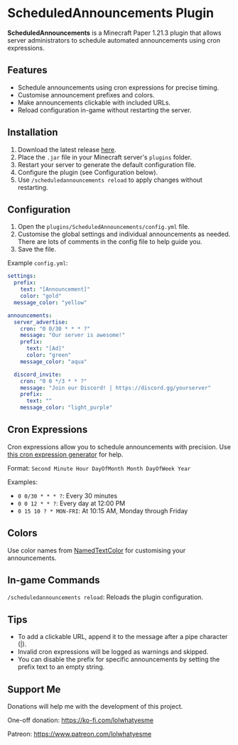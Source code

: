 # ScheduledAnnouncements Plugin

**ScheduledAnnouncements** is a Minecraft Paper 1.21.3 plugin that allows server administrators to schedule automated announcements using cron expressions.

## Features
- Schedule announcements using cron expressions for precise timing.
- Customise announcement prefixes and colors.
- Make announcements clickable with included URLs.
- Reload configuration in-game without restarting the server.

## Installation
1. Download the latest release [here](https://github.com/Jelly-Pudding/scheduled-Announcements/releases/latest).
2. Place the `.jar` file in your Minecraft server's `plugins` folder.
3. Restart your server to generate the default configuration file.
4. Configure the plugin (see Configuration below).
5. Use `/scheduledannouncements reload` to apply changes without restarting.

## Configuration
1. Open the `plugins/ScheduledAnnouncements/config.yml` file.
2. Customise the global settings and individual announcements as needed. There are lots of comments in the config file to help guide you.
3. Save the file.

Example `config.yml`:
```yaml
settings:
  prefix:
    text: "[Announcement]"
    color: "gold"
  message_color: "yellow"

announcements:
  server_advertise:
    cron: "0 0/30 * * * ?"
    message: "Our server is awesome!"
    prefix:
      text: "[Ad]"
      color: "green"
    message_color: "aqua"

  discord_invite:
    cron: "0 0 */3 * * ?"
    message: "Join our Discord! | https://discord.gg/yourserver"
    prefix:
      text: ""
    message_color: "light_purple"
```

## Cron Expressions
Cron expressions allow you to schedule announcements with precision. Use [this cron expression generator](https://www.freeformatter.com/cron-expression-generator-quartz.html) for help.

Format: `Second Minute Hour DayOfMonth Month DayOfWeek Year`

Examples:
- `0 0/30 * * * ?`: Every 30 minutes
- `0 0 12 * * ?`: Every day at 12:00 PM
- `0 15 10 ? * MON-FRI`: At 10:15 AM, Monday through Friday

## Colors
Use color names from [NamedTextColor](https://jd.advntr.dev/api/4.17.0/net/kyori/adventure/text/format/NamedTextColor.html) for customising your announcements.

## In-game Commands
`/scheduledannouncements reload`: Reloads the plugin configuration.

## Tips
- To add a clickable URL, append it to the message after a pipe character (|).
- Invalid cron expressions will be logged as warnings and skipped.
- You can disable the prefix for specific announcements by setting the prefix text to an empty string.

## Support Me
Donations will help me with the development of this project.

One-off donation: https://ko-fi.com/lolwhatyesme

Patreon: https://www.patreon.com/lolwhatyesme
